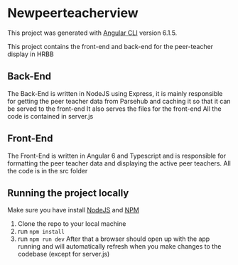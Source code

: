 # Newpeerteacherview

This project was generated with [Angular CLI](https://github.com/angular/angular-cli) version 6.1.5.

This project contains the front-end and back-end for the peer-teacher display in HRBB

## Back-End
The Back-End is written in NodeJS using Express, it is mainly responsible for getting the peer teacher data from Parsehub and caching it so that it can be served to the front-end
It also serves the files for the front-end
All the code is contained in server.js

## Front-End
The Front-End is written in Angular 6 and Typescript and is responsible for formatting the peer teacher data and displaying the active peer teachers. All the code is in the src folder

## Running the project locally
Make sure you have install [NodeJS](https://nodejs.org/en/) and [NPM](https://www.npmjs.com/get-npm)
1. Clone the repo to your local machine
2. run `npm install`
3. run `npm run dev`
After that a browser should open up with the app running and will automatically refresh when you make changes to the codebase (except for server.js)

